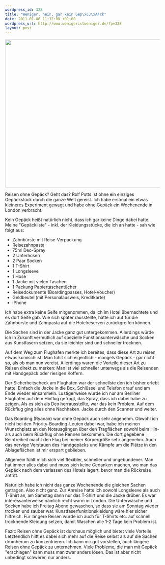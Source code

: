 ```yaml
--- 
wordpress_id: 328
title: "Weniger, nein, gar kein Gep\xC3\xA4ck"
date: 2011-01-06 11:12:08 +01:00
wordpress_url: http://www.wenigeristweniger.de/?p=328
layout: post
---
```

<div class="center"><a href="http://www.wenigeristweniger.de/wp-content/uploads/2010/11/IMG_1618.jpg"><img class="aligncenter size-full wp-image-335" title="IMG_1618" src="http://www.wenigeristweniger.de/wp-content/uploads/2010/11/IMG_1618.jpg" alt="" width="640" height="480" /></a></div>

Reisen ohne Gepäck? Geht das? Rolf Potts ist ohne ein einziges Gepäckstück durch die ganze Welt gereist. Ich habe erstmal ein etwas kleineres Experiment gewagt und habe ohne Gepäck ein Wochenende in London verbracht.

Kein Gepäck heißt natürlich nicht, dass ich gar keine Dinge dabei hatte. Meine "Gepäckliste" - inkl. der Kleidungsstücke, die ich an hatte - sah wie folgt aus:
<ul>
	<li>Zahnbürste mit Reise-Verpackung</li>
	<li>Reisezahnpasta</li>
	<li>75ml Deo-Spray</li>
		<li>2 Unterhosen</li>
	<li>2 Paar Socken</li>
	<li>1 T-Shirt</li>
	<li>1 Longsleeve</li>
	<li>1 Hose</li>
	<li>1 Jacke mit vielen Taschen</li>
	<li>1 Packung Papiertaschentücher</li>
	<li>Reisedokumente (Boardingpasses, Hotel-Voucher)</li>
	<li>Geldbeutel (mit Personalausweis, Kreditkarte)</li>
	<li>iPhone</li>
</ul>
Ich habe extra keine Seife mitgenommen, da ich im Hotel übernachtete und es dort Seife gab. Wie sich später rausstellte, hätte ich auf für die Zahnbürste und Zahnpasta auf die Hotelreserven zurückgreifen können.

Die Sachen sind in der Jacke ganz gut untergekommen. Allerdings würde ich in Zukunft vermutlich auf spezielle Funktionsunterwäsche und Socken aus Kunstfasern setzen, da sie leichter sind und schneller trocknen.

Auf dem Weg zum Flughafen merkte ich bereites, dass diese Art zu reisen etwas komisch ist. Man fühlt sich eigentlich - mangels Gepäck - gar nicht so, als ob man nun vereist. Allerdings waren die Vorteile dieser Art zu Reisen direkt zu merken: Man ist viel schneller unterwegs als die Reisenden mit Handgepäck oder riesigen Koffern.

Der Sicherheitscheck am Flughafen war der schnellste den ich bisher erlebt hatte. Einfach die Jacke in die Box, Schlüssel und Telefon drauf und am Ende wieder einsammeln. Lustigerweise wurde ich nur am Berliner Flughafen auf dem Hinflug gefragt, das Spray, dass ich dabei habe zu zeigen. Als es sich als Deo herrausstellte, war das kein Problem. Auf dem Rückflug ging alles ohne Nachhaken. Jacke durch den Scanner und weiter.

Das Boarding (Ryanair) war ohne Gepäck auch sehr angenehm. Obwohl ich nicht bei den Priority-Boarding-Leuten dabei war, habe ich meinen Wunschplatz an den Notausgängen über den Tragflächen sowohl beim Hin- als auch beim Rückflug ohne Rennen bekommen. Die dort gegebene Beinfreiheit macht den Flug bei meiner Körpergröße sehr angenehm. Auch das nervige Verstauen des Handgepäcks und Kämpfe um die Plätze in den Ablageflächen ist mir erspart geblieben.

Allgemein fühlt mich sich viel flexibler, schneller und ungebundener. Man hat immer alles dabei und muss sich keine Gedanken machen, wo man das Gepäck nach dem verlassen des Hotels lagert, bevor man die Rückreise antritt.

Natürlich habe ich nicht das ganze Wochenende die gleichen Sachen getragen. Also nicht ganz. Zur Anreise hatte ich sowohl Longsleeve als auch T-Shirt an, am Samstag dann nur das T-Shirt und die Jacke drüber. Es war interessanterweise nämlich recht warm in London. Die Unterwäsche und Socken habe ich Freitag Abend gewaschen, so dass sie am Sonntag wieder trocken und sauber war. Kunstfaserfunktionskleidung wäre hier sicher hilfreich. Für längere Reisen würde ich auch für T-Shirts etc. auf schnell trocknende Kleidung setzen, damit Waschen alle 1-2 Tage kein Problem ist.

Fazit: Reisen ohne Gepäck ist durchaus möglich und bietet viele Vorteile. Letztendlich hilft es dabei sich mehr auf die Reise selbst als auf die Sachen drumherum zu konzentrieren. Ich kann mir gut vorstellen, auch längere Reisen ohne Gepäck zu unternehmen. Viele Probleme, die man mit Gepäck "erschlagen" kann muss man zwar anders lösen. Das ist aber nicht unbedingt schwerer, nur anders.
